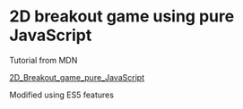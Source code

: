 # 2D breakout game using pure JavaScript

Tutorial from MDN

[2D_Breakout_game_pure_JavaScript](https://developer.mozilla.org/en-US/docs/Games/Tutorials/2D_Breakout_game_pure_JavaScript)

Modified using ES5 features
